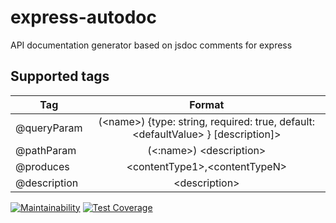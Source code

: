 
# express-autodoc
API documentation generator based on jsdoc comments for express

## Supported tags

| Tag               |      Format                                                                           |
|-------------------|:-------------------------------------------------------------------------------------:|
| @queryParam       | (\<name\>) {type: string, required: true, default: \<defaultValue\> } \[description]> |
| @pathParam        |  (\<:name\>)  \<description\>                                                          |
| @produces         | \<contentType1\>,\<contentTypeN\>                                                     |
| @description      | \<description\>                                                                       |

[![Maintainability](https://api.codeclimate.com/v1/badges/9262fd4bab145894b197/maintainability)](https://codeclimate.com/github/rawmind/express-autodoc/maintainability)
[![Test Coverage](https://api.codeclimate.com/v1/badges/9262fd4bab145894b197/test_coverage)](https://codeclimate.com/github/rawmind/express-autodoc/test_coverage)
